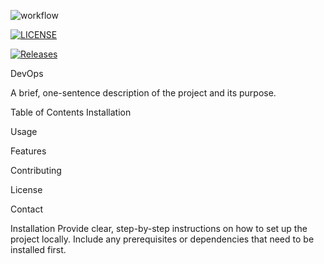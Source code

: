 ![workflow](https://github.com/<UserName>/<RepositoryName>/actions/workflows/main.yml/badge.svg)

[![LICENSE](https://img.shields.io/github/license/dcain99/devops.svg?style=flat-square)](https://github.com/dcain99/devops/blob/master/LICENSE)


[![Releases](https://img.shields.io/github/release/dcain99/devops/all.svg?style=flat-square)](https://github.com/dcain99/devops/releases)

DevOps

A brief, one-sentence description of the project and its purpose.

Table of Contents Installation

Usage

Features

Contributing

License

Contact

Installation Provide clear, step-by-step instructions on how to set up the project locally. Include any prerequisites or dependencies that need to be installed first.